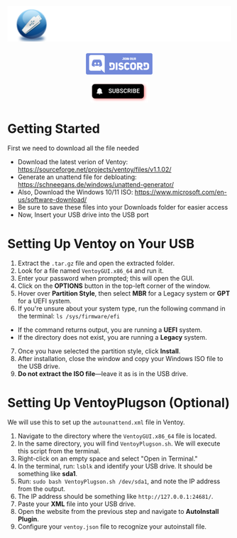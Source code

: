 <!DOCTYPE html>
<html lang="en">
<head>
    <meta charset="UTF-8">
    <meta name="viewport" content="width=device-width, initial-scale=1.0">
</head>
<body>
    <h1 align="center">
        <img src="https://github.com/Nightro-Fx/Linux-Ventoy/blob/main/Title.png" width="600" alt="Logo"/> 
    </h1>
  
  <p align="center">
  <a href="https://discord.gg/kNHaaFsGZ2">
    <img src="https://github.com/Nightro-Fx/Performance-FastFlags/blob/main/img/Discord_Join.png" alt="Join Now" width="150">
  </a>
</p>
<p align="center">
  <a href="https://www.youtube.com/@Nightro-Fx">
    <img src="https://github.com/Nightro-Fx/Performance-FastFlags/blob/main/img/Subscribe_Hover.png" alt="Sub Now" width="130">
  </a>
</p>
</body>
</html>

# Getting Started
First we need to download all the file needed
- Download the latest verion of Ventoy: https://sourceforge.net/projects/ventoy/files/v1.1.02/
- Generate an unattend file for debloating: https://schneegans.de/windows/unattend-generator/
- Also, Download the Windows 10/11 ISO: https://www.microsoft.com/en-us/software-download/
- Be sure to save these files into your Downloads folder for easier access
- Now, Insert your USB drive into the USB port

# Setting Up Ventoy on Your USB

1. Extract the `.tar.gz` file and open the extracted folder.
2. Look for a file named `VentoyGUI.x86_64` and run it.
3. Enter your password when prompted; this will open the GUI.
4. Click on the **OPTIONS** button in the top-left corner of the window.
5. Hover over **Partition Style**, then select **MBR** for a Legacy system or **GPT** for a UEFI system.
6. If you're unsure about your system type, run the following command in the terminal: `ls /sys/firmware/efi`
- If the command returns output, you are running a **UEFI** system.  
- If the directory does not exist, you are running a **Legacy** system.  
7. Once you have selected the partition style, click **Install**.
8. After installation, close the window and copy your Windows ISO file to the USB drive.
9. **Do not extract the ISO file**—leave it as is in the USB drive.  


# Setting Up VentoyPlugson (Optional)
We will use this to set up the `autounattend.xml` file in Ventoy.

1. Navigate to the directory where the `VentoyGUI.x86_64` file is located.
2. In the same directory, you will find `VentoyPlugson.sh`. We will execute this script from the terminal.
3. Right-click on an empty space and select "Open in Terminal."
4. In the terminal, run: `lsblk` and identify your USB drive. It should be something like **sda1**.
5. Run: `sudo bash VentoyPlugson.sh /dev/sda1`, and note the IP address from the output.
6. The IP address should be something like `http://127.0.0.1:24681/`.
7. Paste your **XML** file into your USB drive.
8. Open the website from the previous step and navigate to **AutoInstall Plugin**.
9. Configure your `ventoy.json` file to recognize your autoinstall file.

